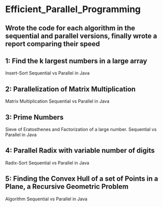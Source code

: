 # Efficient_Parallel_Programming
## Wrote the code for each algorithm in the sequential and parallel versions, finally wrote a report comparing their speed
## 1: Find the k largest numbers in a large array
Insert-Sort Sequential vs Parallel in Java
## 2: Parallelization of Matrix Multiplication
Matrix Multiplication Sequential vs Parallel in Java
## 3: Prime Numbers
Sieve of Eratosthenes and Factorization of a large number. Sequential vs Parallel in Java
## 4: Parallel Radix with variable number of digits
Radix-Sort Sequential vs Parallel in Java
## 5: Finding the Convex Hull of a set of Points in a Plane, a Recursive Geometric Problem
Algorithm Sequential vs Parallel in Java

